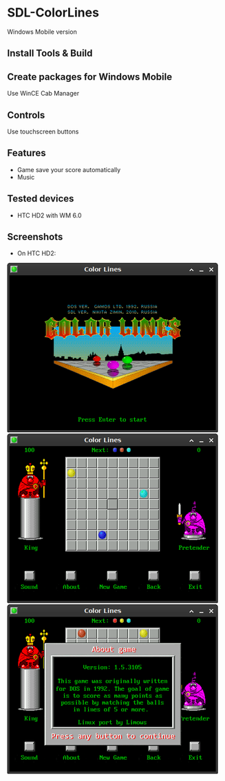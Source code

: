 # SDL-ColorLines

Windows Mobile version

## Install Tools & Build


## Create packages for Windows Mobile

Use WinCE Cab Manager

## Controls

Use touchscreen buttons

## Features

 - Game save your score automatically
 - Music

## Tested devices

 - HTC HD2 with WM 6.0

## Screenshots

- On HTC HD2:

![WM_title](screenshots/title.png)
![WM_game](screenshots/game.png)
![WM_about](screenshots/about.png)
